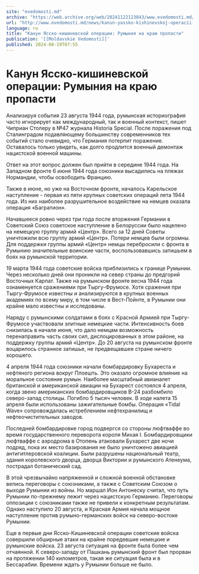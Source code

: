 ```yaml
---
site: "evedomosti.md"
archive: "https://web.archive.org/web/20241122123843/www.evedomosti.md/news/kanun-yassko-kishinevskoj-operacii-rumyniya-na-krayu-propast"
url: "http://www.evedomosti.md/news/kanun-yassko-kishinevskoj-operacii-rumyniya-na-krayu-propast"
language: ru
title: "Канун Ясско-кишиневской операции: Румыния на краю пропасти"
publication: '[[Moldavskie Vedomosti]]'
published: 2024-08-19T07:55
---
```


# Канун Ясско-кишиневской операции: Румыния на краю пропасти

Анализируя события 23 августа 1944 года, румынская историография часто игнорирует как международный, так и военный контекст, пишет Чиприан Столеру в №47 журнала Historia Special. После поражения под Сталинградом подавляющему большинству современников тех событий стало очевидно, что Германия потерпит поражение. Оставалось только увидеть, как долго продлится военный демонтаж нацистской военной машины.

Ответ на этот вопрос должен был прийти в середине 1944 года. На Западном фронте 6 июня 1944 года союзники высадились на пляжах Нормандии, чтобы освободить Францию.

Также в июне, но уже на Восточном фронте, началось Карельское наступление - первая из пяти крупных советских операций лета 1944 года. Из них наиболее разрушительное воздействие на немцев оказала операция «Багратион».

Начавшееся ровно через три года после вторжения Германии в Советский Союз советское наступление в Белоруссии было нацелено на немецкую группу армий «Центр». Всего за 12 дней Советы уничтожили всю группу армий «Центр». Потери немцев были огромны. Для поддержки группы армий «Центр» немцы перебросили с фронта в Румынию значительные воинские части, воспользовавшись затишьем в боях на румынской территории.

19 марта 1944 года советские войска приблизились к границе Румынии. Через несколько дней они проникли на север страны до предгорий Восточных Карпат. Также на румынском фронте весна 1944 года ознаменуется сражениями при Тыргу-Фрумосе. Хотя сражения при Тыргу-Фрумосе известны и анализируются в крупных военных академиях по всему миру, в том числе в Вест-Пойнте, в Румынии они крайне мало известны и исследованы.

Наряду с румынскими солдатами в боях с Красной Армией при Тыргу-Фрумосе участвовали элитные немецкие части. Интенсивность боев снизилась в начале июня, что дало немцам возможность перенаправить часть своих сил, дислоцированных в этом районе, на поддержку группы армий «Центр». До 20 августа на румынском фронте воцарилось странное затишье, не предвещавшее стране ничего хорошего.

4 апреля 1944 года союзники начали бомбардировку Бухареста и нефтяного региона вокруг Плоешть. Это оказало огромное влияние на моральное состояние румын. Наиболее масштабный авианалет британской и американской авиации на Бухарест состоялся 4 апреля, когда звено американских бомбардировщиков B-24 разбомбило северо-запад столицы. Погибло 5 тысяч человек. В ходе налета 15 апреля были использованы зажигательные бомбы. Операция «Tidal Wave» сопровождалась истреблением нефтехранилищ и нефтеочистительных заводов.

Последней бомбардировке город подвергся со стороны люфтваффе во время государственного переворота короля Михая I. Бомбардировщики люфтваффе с аэродрома в Отопень атаковали Бухарест две ночи подряд, пока их место базирования не было уничтожено авиацией антигитлеровской коалиции. Были разрушены национальный театр, здания королевского дворца, дворца Виктории и румынского Атенеума, пострадал ботанический сад.

В этой чрезвычайно напряженной и сложной военной обстановке велись переговоры с союзниками, а также с Советским Союзом о выходе Румынии из войны. Но маршал Ион Антонеску считал, что путь Румынии по-прежнему лежит через нацистскую Германию. Переговоры оппозиции с союзниками также не привели к конкретным результатам. Однако наступило 20 августа, и Красная Армия начала мощное наступление против румыно-германских войск на северо-востоке Румынии.

Еще в первые дни Ясско-Кишиневской операции советские войска совершили обширные атаки на крайне поредевшие немецкие и румынские войска. 23 августа ситуация на фронте была более чем отчаянной. К северо-западу от Пашкань румынский фронт был прорван на протяжении 140 километров, такая же ситуация была и в Бессарабии. Времени ждать у Румынии больше не было.